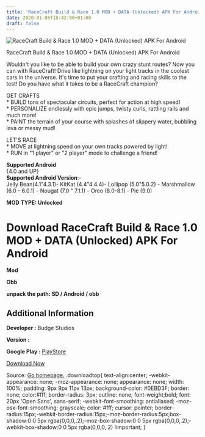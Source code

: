 ```yaml
---
title: 'RaceCraft Build & Race 1.0 MOD + DATA (Unlocked) APK For Android'
date: 2020-01-05T18:42:00+01:00
draft: false
---
```


![RaceCraft Build & Race 1.0 MOD + DATA (Unlocked) APK For Android](https://i1.wp.com/apkhome.net/wp-content/uploads/2020/01/RaceCraft-Build-Race-1.0-MOD-DATA-Unlocked.png "RaceCraft Build & Race 1.0 MOD + DATA (Unlocked) APK For Android")

  

RaceCraft Build & Race 1.0 MOD + DATA (Unlocked) APK For Android

Wouldn't you like to be able to build your own crazy stunt routes? Now you can with RaceCraft! Drive like lightning on your light tracks in the coolest cars in the universe. It's time to put your crafting and racing skills to the test! Do you have what it takes to be a RaceCraft champion?

GET CRAFTS  
\* BUILD tons of spectacular circuits, perfect for action at high speed!  
\* PERSONALIZE endlessly with epic jumps, twisty curls, rattling rails and much more!  
\* PAINT the terrain of your course with splashes of slippery water, bubbling lava or messy mud!

LET'S RACE  
\* MOVE at lightning speed on your own tracks powered by light!  
\* RUN in "1 player" or "2 player" mode to challenge a friend!

**Supported Android**  
{4.0 and UP}  
**Supported Android Version**:-  
Jelly Bean(4.1"4.3.1)- KitKat (4.4"4.4.4)- Lollipop (5.0"5.0.2) - Marshmallow (6.0 - 6.0.1) - Nougat (7.0 " 7.1.1) - Oreo (8.0-8.1) - Pie (9.0)

**MOD TYPE: Unlocked**

Download RaceCraft Build & Race 1.0 MOD + DATA (Unlocked) APK For Android
=========================================================================

**Mod**

**Obb**

**unpack the path: SD / Android / obb**

Additional Information
----------------------

**Developer :** Budge Studios

**Version :**

**Google Play :** [PlayStore](https://play.google.com/store/apps/details?id=com.budgestudios.googleplay.BudgeRacing)

  

[Download Now](https://store4app.co/post/racecraft-build-amp-race-1-0-mod-data-unlocked-apk-for-android_1578245820)

  
Source: [Go homepage.](https://store4app.co/post/racecraft-build-amp-race-1-0-mod-data-unlocked-apk-for-android_1578245820) .downloadtop{ text-align:center; -webkit-appearance: none; -moz-appearance: none; appearance: none; width: 100%; padding: 9px 9px 11px 13px; background-color: #0EBD3F; border: none; color:#fff; border-radius: 3px; outline: none; font-weight;bold; font: 20px 'Open Sans', sans-serif; -webkit-font-smoothing: antialiased; -moz-osx-font-smoothing: grayscale; color: #fff; cursor: pointer; border-radius:15px;-webkit-border-radius:15px;-moz-border-radius:5px;box-shadow:0 0 5px rgba(0,0,0,.2);-moz-box-shadow:0 0 5px rgba(0,0,0,.2);-webkit-box-shadow:0 0 5px rgba(0,0,0,.2) !important; }